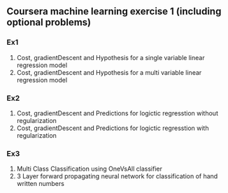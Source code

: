 ## Coursera machine learning exercise 1 (including optional problems)

### Ex1
1. Cost, gradientDescent and Hypothesis for a single variable linear regression model
2. Cost, gradientDescent and Hypothesis for a multi variable linear regression model

### Ex2
1. Cost, gradientDescent and Predictions for logictic regresstion without regularization
2. Cost, gradientDescent and Predictions for logictic regresstion with regularization

### Ex3
1. Multi Class Classification using OneVsAll classifier
2. 3 Layer forward propagating neural network for classification of hand written numbers
